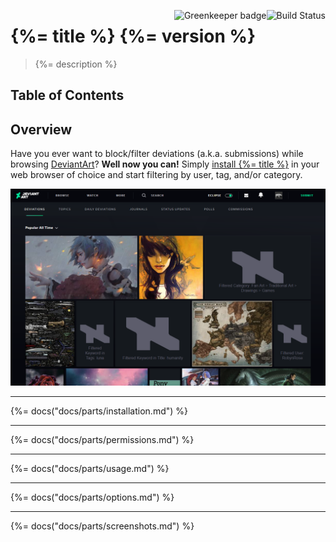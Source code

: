 [<img align="right" src="https://travis-ci.com/rthaut/deviantART-Filter.svg?branch=master" alt="Build Status"/>](https://travis-ci.com/rthaut/deviantART-Filter)
[<img align="right" src="https://badges.greenkeeper.io/rthaut/deviantART-Filter.svg" alt="Greenkeeper badge"/>](https://greenkeeper.io/)

# {%= title %} {%= version %}

> {%= description %}

## Table of Contents

<!-- toc -->

## Overview

Have you ever want to block/filter deviations (a.k.a. submissions) while browsing [DeviantArt](https://www.deviantart.com)? **Well now you can!** Simply [install {%= title %}](#installation) in your web browser of choice and start filtering by user, tag, and/or category.

![{%= title %} Promotional Image](/screenshots/Promo.png?raw=true)

* * *

{%= docs("docs/parts/installation.md") %}

* * *

{%= docs("docs/parts/permissions.md") %}

* * *

{%= docs("docs/parts/usage.md") %}

* * *

{%= docs("docs/parts/options.md") %}

* * *

{%= docs("docs/parts/screenshots.md") %}

